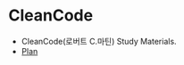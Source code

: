 # CleanCode

* CleanCode(로버트 C.마틴) Study Materials.
* [Plan](https://docs.google.com/document/d/1THTFv2ZGenMa85qOkv2vpVFy3YYG4DuiraUQQKjP2bQ/edit?usp=sharing)
